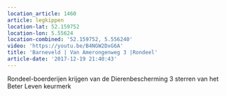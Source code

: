 ```yaml
---
location_article: 1460
article: legkippen
location-lat: 52.159752
location-lon: 5.55624
location-combined: '52.159752, 5.556240'
video: 'https://youtu.be/B4NGW2DxG6A'
title: 'Barneveld | Van Amerongenweg 3 |Rondeel'
article-date: '2017-12-19 21:40:43'
---
```


Rondeel-boerderijen krijgen van de Dierenbescherming 3 sterren van het Beter Leven keurmerk

